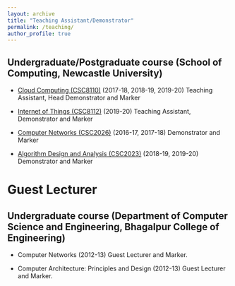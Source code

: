 ```yaml
---
layout: archive
title: "Teaching Assistant/Demonstrator"
permalink: /teaching/
author_profile: true
---
```


Undergraduate/Postgraduate course (School of Computing, Newcastle University)
---
* [Cloud Computing (CSC8110)](https://www.ncl.ac.uk/module-catalogue/module.php?code=CSC8110) (2017-18, 2018-19, 2019-20)
Teaching Assistant, Head Demonstrator and Marker

* [Internet of Things (CSC8112)](https://www.ncl.ac.uk/module-catalogue/module.php?code=CSC8112) (2019-20)
Teaching Assistant, Demonstrator and Marker

* [Computer Networks (CSC2026)](https://www.ncl.ac.uk/module-catalogue/module.php?code=CSC2026) (2016-17, 2017-18)
Demonstrator and Marker

* [Algorithm Design and Analysis (CSC2023)](https://www.ncl.ac.uk/module-catalogue/module.php?code=CSC2023) (2018-19, 2019-20)
Demonstrator and Marker

Guest Lecturer
======

Undergraduate course (Department of Computer Science and Engineering, Bhagalpur College of Engineering)
---

* Computer Networks (2012-13)
Guest Lecturer and Marker.

* Computer Architecture: Principles and Design (2012-13)
Guest Lecturer and Marker.